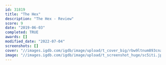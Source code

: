 ```yaml
---
id: 31819
title: "The Hex"
description: "The Hex - Review"
score: 9
date: "2019-06-03"
completed: TRUE
awards: []
modified_date: "2022-07-04"
screenshots: []
cover: "//images.igdb.com/igdb/image/upload/t_cover_big/rbw9ltnum893cnarcg5g.jpg"
image: "//images.igdb.com/igdb/image/upload/t_screenshot_huge/sc5iti.jpg"
---
```

